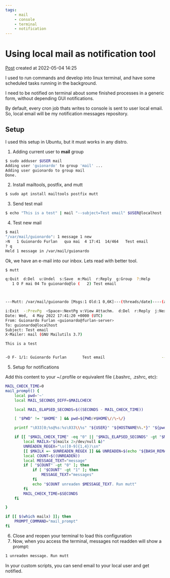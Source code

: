 ```yaml
---
tags:
    - mail
    - console
    - terminal
    - notification
---
```

# Using local mail as notification tool

[Post](https://dev.to/guionardo/using-local-mail-as-notification-tool-47k2) created at 2022-05-04 14:25

I used to run commands and develop into linux terminal, and have some scheduled tasks running in the background.

I need to be notified on terminal about some finished processes in a generic form, without depending GUI notifications.

By default, every cron job thats writes to console is sent to user local email. So, local email will be my notification messages repository.

## Setup

I used this setup in Ubuntu, but it must works in any distro.

1. Adding current user to __mail__ group

```bash
$ sudo adduser $USER mail
Adding user 'guionardo' to group 'mail' ...
Adding user guionardo to group mail
Done.
```

2. Install mailtools, postfix, and mutt

```bash
$ sudo apt install mailtools postfix mutt
```

3. Send test mail

```bash
$ echo "This is a test" | mail "--subject=Test email" $USER@localhost
```

4. Test new mail

```bash
$ mail
"/var/mail/guionardo": 1 message 1 new
>N   1 Guionardo Furlan   qua mai  4 17:41  14/464   Test email
? q
Held 1 message in /var/mail/guionardo
```

Ok, we have an e-mail into our inbox. Lets read with better tool.

```bash
$ mutt
```

```bash
q:Quit  d:Del  u:Undel  s:Save  m:Mail  r:Reply  g:Group  ?:Help
   1 O F mai 04 To guionardo@lo (   2) Test email



---Mutt: /var/mail/guionardo [Msgs:1 Old:1 0,6K]---(threads/date)----(all)---
```

```bash
i:Exit  -:PrevPg  <Space>:NextPg v:View Attachm.  d:Del  r:Reply  j:Next ?:He
Date: Wed,  4 May 2022 17:41:20 +0000 (UTC)
From: Guionardo Furlan <guionardo@furlan-server>
To: guionardo@localhost
Subject: Test email
X-Mailer: mail (GNU Mailutils 3.7)

This is a test


-O F- 1/1: Guionardo Furlan       Test email                         -- (all)
```

5. Setup for notifications

Add this content to your ~/.profile or equivalent file (.bashrc, .zshrc, etc):

```bash
MAIL_CHECK_TIME=0
mail_prompt() {
    local pwd='~'
    local MAIL_SECONDS_DIFF=$MAILCHECK

    local MAIL_ELAPSED_SECONDS=$((SECONDS - MAIL_CHECK_TIME))

    [ "$PWD" != "$HOME" ] && pwd=${PWD/#$HOME\//\~\/}

    printf "\033]0;%s@%s:%s\033\\%s" "${USER}" "${HOSTNAME%%.*}" "${pwd}"

    if [[ "$MAIL_CHECK_TIME" -eq "0" || "$MAIL_ELAPSED_SECONDS" -gt "$MAIL_SECONDS_DIFF" ]]; then
        local MAILX="$(mailx 2>/dev/null &)"
        UNREADEN_REGEX="\s([0-9]{1,4})\sn"
        [[ $MAILX =~ $UNREADEN_REGEX ]] && UNREADEN=$(echo "${BASH_REMATCH[1]}") || UNREADEN=0
        local COUNT=$((UNREADEN))
        local MESSAGE_TEXT="message"
        if [ "$COUNT" -gt "0" ]; then
            if [ "$COUNT" -gt "1" ]; then
                MESSAGE_TEXT="messages"
            fi
            echo "$COUNT unreaden $MESSAGE_TEXT. Run mutt"
        fi
        MAIL_CHECK_TIME=$SECONDS
    fi

}

if [[ $(which mailx) ]]; then
    PROMPT_COMMAND="mail_prompt"
fi
```

6. Close and reopen your terminal to load this configuration
7. Now, when you access the terminal, messages not readden will show a prompt:

```bash
1 unreaden message. Run mutt
```

In your custom scripts, you can send email to your local user and get notified.
